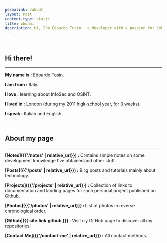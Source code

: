 ```yaml
---
permalink: /about
layout: Post
content-type: static
title: whoami
description: Hi, I'm Edoardo Tosin - a developer with a passion for Cybersecurity and OSINT. On my page, you'll find posts and insights into my work. Connect with me to learn more!
---
```


<br>

## Hi there!
---
**My name is :** Edoardo Tosin.

**I am from :** Italy.

**I love :** learning about InfoSec and OSINT.

**I lived in :** London (during my 2011 high-school year, for 3 weeks).

**I speak :** Italian and English.

<br>

## About my page
---
**[Notes]({{'/notes' | relative_url}}) :** Contains simple notes on some development knowledge I've obtained and other stuff.

**[Posts]({{'/posts' | relative_url}}) :** Blog posts and tutorials mainly about technology.

**[Projects]({{'/projects' | relative_url}}) :** Collection of links to documentation and landing pages for each personal project published on Github.

**[Photos]({{'/photos' | relative_url}}) :** List of photos in reverse chronological order.

**[Github]({{ site.link.github }}) :**
Visit my GitHub page to discover all my repositories!

**[Contact Me]({{'/contact-me' | relative_url}}) :** All contact methods.

<br>